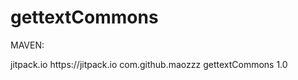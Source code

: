 # gettextCommons

MAVEN:

<repositories>
    <repository>
        <id>jitpack.io</id>
        <url>https://jitpack.io</url>
    </repository>
</repositories>
    
<dependency>
    <groupId>com.github.maozzz</groupId>
    <artifactId>gettextCommons</artifactId>
    <version>1.0</version>
</dependency>
